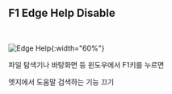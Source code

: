 ## F1 Edge Help Disable

<br>

![Edge Help](https://media.discordapp.net/attachments/739431080053964800/906445210509275146/unknown.png){:width="60%"}

파일 탐색기나 바탕화면 등 윈도우에서 F1키를 누르면

엣지에서 도움말 검색하는 기능 끄기
